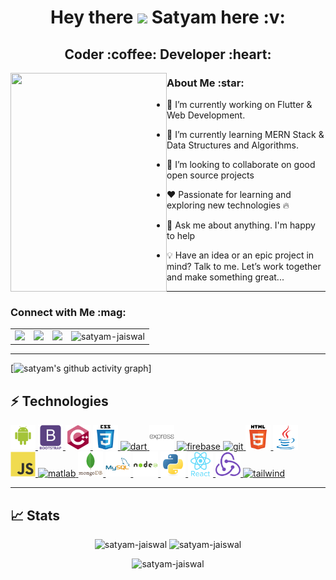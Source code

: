 <h1 align="center"> Hey there <img src="https://raw.githubusercontent.com/aemmadi/aemmadi/master/wave.gif" width="30px"> Satyam here :v: </h1>
<h2 align="center"> Coder :coffee: Developer :heart: </h2>

<img align="left" width="250" height="350" src="https://user-images.githubusercontent.com/76843281/105200067-705e8800-5b65-11eb-9cfc-bbb74fdb8987.png"/>



 
 <h3> About Me :star: </h3>

 - 🌱 I’m currently working on Flutter & Web Development.
 
- 🔭 I’m currently learning MERN Stack & Data Structures and Algorithms.

- 👯 I’m looking to collaborate on good open source projects

- ❤️ Passionate for learning and exploring new technologies 🔥

- 💬 Ask me about anything. I'm happy to help

- 💡 Have an idea or an epic project in mind? Talk to me. Let’s work together and make something great...



---

<div>
</div>
<h3> Connect with Me :mag: </h3> 

<table>
  <tr>
    <td>
      <a href="https://https://www.linkedin.com/in/satyam-jaiswal-a92b46195/"> 
        <img height="30" src="https://img.shields.io/badge/linkedin-blue.svg?&style=for-the-badge&logo=linkedin&logoColor=white"/> 
      </a> 
    </td>
    <td>
      <a href="https://github.com/Satyam-Jaiswal"> 
        <img height="30" src="https://img.shields.io/badge/Github-%23000000.svg?&style=for-the-badge&logo=github&logoColor=white"/> 
      </a>
    </td>
    <td>
      <a href="mailto:satyam.jaiswal26@gmail.com">
        <img height="30" src="https://img.shields.io/badge/gmail-c14438?&style=for-the-badge&logo=gmail&logoColor=white"> 
      </a>
    </td>
     <td>
      <img src="https://komarev.com/ghpvc/?username=satyam-jaiswal&label=Profile%20views&color=0e75b6&style=flat" alt="satyam-jaiswal" />  
      </a>
    </td>
  </tr>
</table>

---
[![satyam's github activity graph](https://activity-graph.herokuapp.com/graph?username=satyam-jaiswal&theme=xcode)]


<!-- (https://github.com/ashutosh00710/github-readme-activity-graph) -->


## ⚡ Technologies


<p align="left"> <a href="https://developer.android.com" target="_blank"> <img src="https://raw.githubusercontent.com/devicons/devicon/master/icons/android/android-original-wordmark.svg" alt="android" width="40" height="40"/> </a> <a href="https://getbootstrap.com" target="_blank"> <img src="https://raw.githubusercontent.com/devicons/devicon/master/icons/bootstrap/bootstrap-plain-wordmark.svg" alt="bootstrap" width="40" height="40"/> </a> <a href="https://www.w3schools.com/cpp/" target="_blank"> <img src="https://raw.githubusercontent.com/devicons/devicon/master/icons/cplusplus/cplusplus-original.svg" alt="cplusplus" width="40" height="40"/> </a> <a href="https://www.w3schools.com/css/" target="_blank"> <img src="https://raw.githubusercontent.com/devicons/devicon/master/icons/css3/css3-original-wordmark.svg" alt="css3" width="40" height="40"/> </a> <a href="https://dart.dev" target="_blank"> <img src="https://www.vectorlogo.zone/logos/dartlang/dartlang-icon.svg" alt="dart" width="40" height="40"/> </a> <a href="https://expressjs.com" target="_blank"> <img src="https://raw.githubusercontent.com/devicons/devicon/master/icons/express/express-original-wordmark.svg" alt="express" width="40" height="40"/> </a> <a href="https://firebase.google.com/" target="_blank"> <img src="https://www.vectorlogo.zone/logos/firebase/firebase-icon.svg" alt="firebase" width="40" height="40"/> </a> <a href="https://git-scm.com/" target="_blank"> <img src="https://www.vectorlogo.zone/logos/git-scm/git-scm-icon.svg" alt="git" width="40" height="40"/> </a> <a href="https://www.w3.org/html/" target="_blank"> <img src="https://raw.githubusercontent.com/devicons/devicon/master/icons/html5/html5-original-wordmark.svg" alt="html5" width="40" height="40"/> </a> <a href="https://www.java.com" target="_blank"> <img src="https://raw.githubusercontent.com/devicons/devicon/master/icons/java/java-original.svg" alt="java" width="40" height="40"/> </a> <a href="https://developer.mozilla.org/en-US/docs/Web/JavaScript" target="_blank"> <img src="https://raw.githubusercontent.com/devicons/devicon/master/icons/javascript/javascript-original.svg" alt="javascript" width="40" height="40"/> </a> <a href="https://www.mathworks.com/" target="_blank"> <img src="https://upload.wikimedia.org/wikipedia/commons/2/21/Matlab_Logo.png" alt="matlab" width="40" height="40"/> </a> <a href="https://www.mongodb.com/" target="_blank"> <img src="https://raw.githubusercontent.com/devicons/devicon/master/icons/mongodb/mongodb-original-wordmark.svg" alt="mongodb" width="40" height="40"/> </a> <a href="https://www.mysql.com/" target="_blank"> <img src="https://raw.githubusercontent.com/devicons/devicon/master/icons/mysql/mysql-original-wordmark.svg" alt="mysql" width="40" height="40"/> </a> <a href="https://nodejs.org" target="_blank"> <img src="https://raw.githubusercontent.com/devicons/devicon/master/icons/nodejs/nodejs-original-wordmark.svg" alt="nodejs" width="40" height="40"/> </a> <a href="https://www.python.org" target="_blank"> <img src="https://raw.githubusercontent.com/devicons/devicon/master/icons/python/python-original.svg" alt="python" width="40" height="40"/> </a> <a href="https://reactjs.org/" target="_blank"> <img src="https://raw.githubusercontent.com/devicons/devicon/master/icons/react/react-original-wordmark.svg" alt="react" width="40" height="40"/> </a> <a href="https://redux.js.org" target="_blank"> <img src="https://raw.githubusercontent.com/devicons/devicon/master/icons/redux/redux-original.svg" alt="redux" width="40" height="40"/> </a> <a href="https://tailwindcss.com/" target="_blank"> <img src="https://www.vectorlogo.zone/logos/tailwindcss/tailwindcss-icon.svg" alt="tailwind" width="40" height="40"/> </a> </p>

---

## 📈 Stats



<p align="center">

<img  width="48%"  src="https://github-readme-stats.vercel.app/api?username=satyam-jaiswal&show_icons=true&&count_private=true&locale=en" alt="satyam-jaiswal" />

<img  width="48%"  src="https://github-readme-streak-stats.herokuapp.com/?user=satyam-jaiswal&" alt="satyam-jaiswal" />
</p>
<p align="center">
<img  src="https://github-readme-stats.vercel.app/api/top-langs?username=satyam-jaiswal&show_icons=true&locale=en&layout=compact" alt="satyam-jaiswal" />

